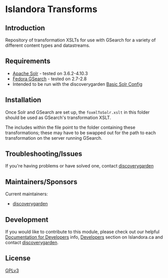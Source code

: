 # Islandora Transforms

## Introduction

Repository of transformation XSLTs for use with GSearch for a variety of different content types and datastreams.

## Requirements

* [Apache Solr](lucene.apache.org/solr/) - tested on 3.6.2-4.10.3
* [Fedora GSearch](https://github.com/fcrepo3/gsearch) - tested on 2.7-2.8
* Intended to be run with the discoverygarden [Basic Solr Config](https://github.com/discoverygarden/basic-solr-config)

## Installation

Once Solr and GSearch are set up, the `foxmlToSolr.xslt` in this folder should be used as GSearch's transformation XSLT.

The includes within the file point to the folder containing these transformations; these may have to be swapped out for the path to each transformation on the server running GSearch.

## Troubleshooting/Issues

If you're having problems or have solved one, contact [discoverygarden](http://support.discoverygarden.ca)

## Maintainers/Sponsors

Current maintainers:

* [discoverygarden](http://www.discoverygarden.ca)

## Development

If you would like to contribute to this module, please check out our helpful
[Documentation for Developers](https://github.com/Islandora/islandora/wiki#wiki-documentation-for-developers)
info, [Developers](http://islandora.ca/developers) section on Islandora.ca and
contact [discoverygarden](http://support.discoverygarden.ca).

## License

[GPLv3](http://www.gnu.org/licenses/gpl-3.0.txt)
